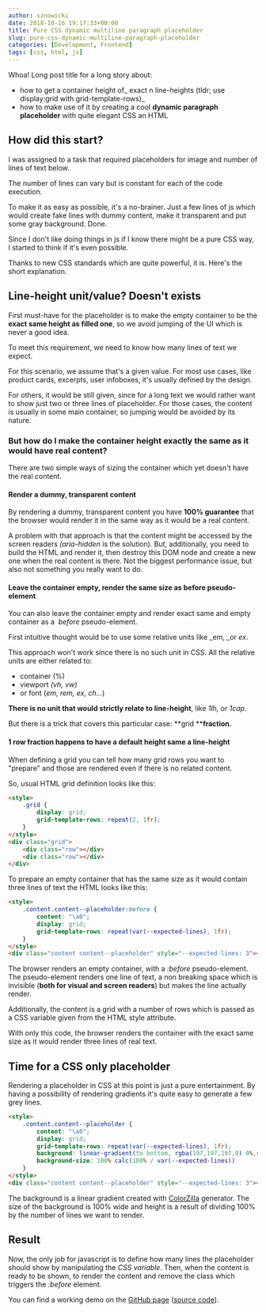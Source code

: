 ```yaml
---
author: sznowicki
date: 2018-10-16 19:17:33+00:00
title: Pure CSS dynamic multiline paragraph placeholder
slug: pure-css-dynamic-multiline-paragraph-placeholder
categories: [Development, Frontend]
tags: [css, html, js]
---
```


Whoa! Long post title for a long story about:

* how to get a container height of_ exact n line-heights (tldr; use display:grid with grid-template-rows)_
* how to make use of it by creating a cool **dynamic paragraph placeholder** with quite elegant CSS an HTML


## How did this start?

I was assigned to a task that required placeholders for image and number of lines of text below.

The number of lines can vary but is constant for each of the code execution.

To make it as easy as possible, it's a no-brainer. Just a few lines of js which would create fake lines with dummy content, make it transparent and put some gray background. Done.

Since I don't like doing things in js if I know there might be a pure CSS way, I started to think if it's even possible.

Thanks to new CSS standards which are quite powerful, it is. Here's the short explanation.

## Line-height unit/value? Doesn't exists

First must-have for the placeholder is to make the empty container to be the **exact same height as filled one**, so we avoid jumping of the UI which is never a good idea.

To meet this requirement, we need to know how many lines of text we expect.

For this scenario, we assume that's a given value. For most use cases, like product cards, excerpts, user infoboxes, it's usually defined by the design.

For others, it would be still given, since for a long text we would rather want to show just two or three lines of placeholder. For those cases, the content is usually in some main container, so jumping would be avoided by its nature.

### But how do I make the container height exactly the same as it would have real content?

There are two simple ways of sizing the container which yet doesn't have the real content.

#### Render a dummy, transparent content

By rendering a dummy, transparent content you have **100% guarantee** that the browser would render it in the same way as it would be a real content.

A problem with that approach is that the content might be accessed by the screen readers _(aria-hidden_ is the solution)_._ But, additionally, you need to build the HTML and render it, then destroy this DOM node and create a new one when the real content is there. Not the biggest performance issue, but also not something you really want to do.

#### Leave the container empty, render the same size as before pseudo-element

You can also leave the container empty and render exact same and empty container as a  _before_ pseudo-element.

First intuitive thought would be to use some relative units like _em, _or _ex_.

This approach won't work since there is no such unit in CSS. All the relative units are either related to:

* container (%)
* viewport _(vh, vw)_
* or font (_em, rem, ex, ch..._)

**There is no unit that would strictly relate to line-height**, like _1lh, or _1cap_._

But there is a trick that covers this particular case: **grid ****fraction.**

#### 1 row fraction happens to have a default height same a line-height

When defining a grid you can tell how many grid rows you want to "prepare" and those are rendered even if there is no related content.

So, usual HTML grid definition looks like this:

```html
<style>
    .grid {
        display: grid;
        grid-template-rows: repeat(2, 1fr);
    }
</style>
<div class="grid">
    <div class="row"></div>
    <div class="row"></div>
</div>
```

To prepare an empty container that has the same size as it would contain three lines of text the HTML looks like this:
```html
<style>
    .content.content--placeholder:before {
        content: "\a0";
        display: grid;
        grid-template-rows: repeat(var(--expected-lines), 1fr);
    }
</style>
<div class="content content--placeholder" style="--expected-lines: 3"></div>
```

The browser renders an empty container, with a _:before_ pseudo-element. The pseudo-element renders one line of text, a non breaking space which is invisible (**both for visual and screen readers**) but makes the line actually render.

Additionally, the content is a grid with a number of rows which is passed as a CSS variable given from the HTML style attribute.

With only this code, the browser renders the container with the exact same size as it would render three lines of real text.

## Time for a CSS only placeholder

Rendering a placeholder in CSS at this point is just a pure entertainment. By having a possibility of rendering gradients it's quite easy to generate a few grey lines.

```html
<style>
    .content.content--placeholder {
        content: "\a0";
        display: grid;
        grid-template-rows: repeat(var(--expected-lines), 1fr);
        background: linear-gradient(to bottom, rgba(197,197,197,0) 0%,rgba(197,197,197,0) 18%,rgba(197,197,197,0) 19%,rgba(197,197,197,0.5) 20%,rgba(197,197,197,0.5) 50%,rgba(197,197,197,0.5) 80%,rgba(197,197,197,0.5) 81%,rgba(197,197,197,0) 82%,rgba(197,197,197,0) 100%) repeat;
        background-size: 100% calc(100% / var(--expected-lines))
    }
</style>
<div class="content content--placeholder" style="--expected-lines: 3"></div>
```


The background is a linear gradient created with [ColorZilla](http://www.colorzilla.com/gradient-editor/) generator. The size of the background is 100% wide and height is a result of dividing 100% by the number of lines we want to render.


## Result

Now, the only job for javascript is to define how many lines the placeholder should show by manipulating the _CSS variable_. Then, when the content is ready to be shown, to render the content and remove the class which triggers the _:before_ element.

You can find a working demo on the [GitHub page](https://sznowicki.github.io/dynamic-placeholder-example/) ([source code](https://github.com/sznowicki/dynamic-placeholder-example)).
